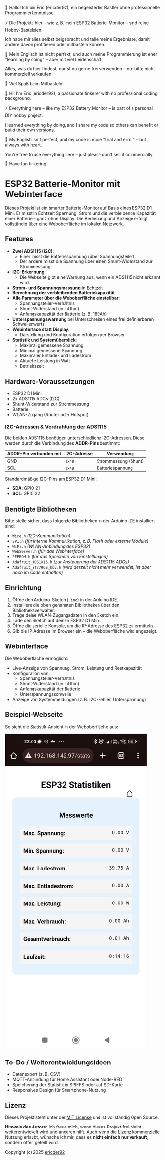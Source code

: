 👋 Hallo! Ich bin Eric (ericder92), ein begeisterter Bastler ohne professionelle Programmierkenntnisse.

⚡ Die Projekte hier – wie z. B. mein ESP32 Batterie-Monitor – sind reine Hobby-Basteleien.

Ich habe mir alles selbst beigebracht und teile meine Ergebnisse, damit andere davon profitieren oder mitbasteln können. 

💬 Mein Englisch ist nicht perfekt, und auch meine Programmierung ist eher "learning by doing" – aber mit viel Leidenschaft.

Alles, was du hier findest, darfst du gerne frei verwenden – nur bitte nicht kommerziell verkaufen.

🔧 Viel Spaß beim Mitbasteln!


👋 Hi! I'm Eric (ericder92), a passionate tinkerer with no professional coding background.

⚡ Everything here – like my ESP32 Battery Monitor – is part of a personal DIY hobby project.

I learned everything by doing, and I share my code so others can benefit or build their own versions.

💬 My English isn't perfect, and my code is more "trial and error" – but always with heart.

You’re free to use everything here – just please don’t sell it commercially.

🔧 Have fun tinkering! 

# ESP32 Batterie-Monitor mit Webinterface

Dieses Projekt ist ein smarter Batterie-Monitor auf Basis eines ESP32 D1 Mini. Er misst in Echtzeit Spannung, Strom und die verbleibende Kapazität einer Batterie – ganz ohne Display. Die Bedienung und Anzeige erfolgt vollständig über eine Weboberfläche im lokalen Netzwerk.

## Features

- **Zwei ADS1115 (I2C)**:
  - Einer misst die Batteriespannung (über Spannungsteiler).
  - Der andere misst die Spannung über einen Shunt-Widerstand zur Strommessung.
- **I2C-Erkennung**:
  - Die Webseite gibt eine Warnung aus, wenn ein ADS1115 nicht erkannt wird.
- **Strom- und Spannungsmessung** in Echtzeit
- **Berechnung der verbleibenden Batteriekapazität**
- **Alle Parameter über die Weboberfläche einstellbar**:
  - Spannungsteiler-Verhältnis
  - Shunt-Widerstand (in mOhm)
  - Anfangskapazität der Batterie (z. B. 180Ah)
- **Unterspannungswarnung** bei Unterschreiten eines frei definierbaren Schwellenwerts
- **Webinterface statt Display**:
  - Darstellung und Konfiguration erfolgen per Browser
- **Statistik und Systemüberblick**:
  - Maximal gemessene Spannung
  - Minimal gemessene Spannung
  - Maximaler Entlade- und Ladestrom
  - Aktuelle Leistung in Watt
  - Betriebszeit

## Hardware-Voraussetzungen

- ESP32 D1 Mini
- 2x ADS1115 ADCs (I2C)
- Shunt-Widerstand zur Strommessung
- Batterie
- WLAN-Zugang (Router oder Hotspot)

### I2C-Adressen & Verdrahtung der ADS1115

Die beiden ADS1115 benötigen unterschiedliche I2C-Adressen. Diese werden durch die Verbindung des **ADDR-Pins** bestimmt:

| ADDR-Pin verbunden mit | I2C-Adresse | Verwendung             |
|------------------------|-------------|------------------------|
| GND                    | `0x48`      | Strommessung (Shunt)   |
| SCL                    | `0x4B`      | Batteriespannung       |

Standardmäßige I2C-Pins am ESP32 D1 Mini:
- **SDA**: GPIO 21
- **SCL**: GPIO 22

## Benötigte Bibliotheken

Bitte stelle sicher, dass folgende Bibliotheken in der Arduino IDE installiert sind:

- `Wire.h` *(I2C-Kommunikation)*
- `SPI.h` *(für interne Kommunikation, z. B. Flash oder externe Module)*
- `WiFi.h` *(WLAN-Anbindung des ESP32)*
- `WebServer.h` *(für das Webinterface)*
- `EEPROM.h` *(für das Speichern von Einstellungen)*
- `Adafruit_ADS1X15.h` *(zur Ansteuerung der ADS1115 ADCs)*
- `Adafruit_ST7796S_kbv.h` *(wird derzeit nicht mehr verwendet, ist aber noch im Code enthalten)*

## Einrichtung

1. Öffne den Arduino-Sketch (`.ino`) in der Arduino IDE.
2. Installiere die oben genannten Bibliotheken über den Bibliotheksverwalter.
3. Trage deine WLAN-Zugangsdaten in den Sketch ein.
4. Lade den Sketch auf deinen ESP32 D1 Mini.
5. Öffne die serielle Konsole, um die IP-Adresse des ESP32 zu ermitteln.
6. Gib die IP-Adresse im Browser ein – die Weboberfläche wird angezeigt.

## Webinterface

Die Weboberfläche ermöglicht:
- Live-Anzeige von Spannung, Strom, Leistung und Restkapazität
- Konfiguration von:
  - Spannungsteiler-Verhältnis
  - Shunt-Widerstand (in mOhm)
  - Anfangskapazität der Batterie
  - Unterspannungsschwelle
- Anzeige von Systemmeldungen (z. B. I2C-Fehler, Unterspannung)

## Beispiel-Webseite

So sieht die Statistik-Ansicht in der Weboberfläche aus:

![Webinterface Screenshot](screenshot.jpg)


## To-Do / Weiterentwicklungsideen

- Datenexport (z. B. CSV)
- MQTT-Anbindung für Home Assistant oder Node-RED
- Speicherung der Statistik in SPIFFS oder auf SD-Karte
- Responsives Design für Smartphone-Nutzung

## Lizenz

Dieses Projekt steht unter der [MIT License](LICENSE) und ist vollständig Open Source.

**Hinweis des Autors:** Ich freue mich, wenn dieses Projekt frei bleibt, weiterentwickelt wird und anderen hilft. Auch wenn die Lizenz kommerzielle Nutzung erlaubt, wünsche ich mir, dass es **nicht einfach nur verkauft**, sondern offen geteilt wird.

Copyright (c) 2025 [ericder92](https://github.com/ericder92)

